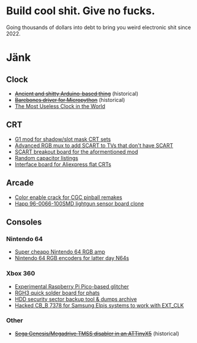 # Build cool shit. Give no fucks.

Going thousands of dollars into debt to bring you weird electronic shit since 2022.

# Jänk

## Clock
- ~~[Ancient and shitty Arduino-based thing](https://github.com/wurthless-elektroniks/clock_v1)~~ (historical)
- ~~[Barebones driver for Micropython](https://github.com/wurthless-elektroniks/clockfart)~~ (historical)
- [The Most Useless Clock in the World](https://github.com/wurthless-elektroniks/clock)

## CRT
- [G1 mod for shadow/slot mask CRT sets](https://github.com/wurthless-elektroniks/g1crymax)
- [Advanced RGB mux to add SCART to TVs that don't have SCART](https://github.com/wurthless-elektroniks/tv-desecrator)
- [SCART breakout board for the aformentioned mod](https://github.com/wurthless-elektroniks/scart-breakout)
- [Random capacitor listings](https://github.com/wurthless-elektroniks/capkits4jesus)
- [Interface board for Aliexpress flat CRTs](https://github.com/wurthless-elektroniks/watch-out-man)

## Arcade
- [Color enable crack for CGC pinball remakes](https://github.com/wurthless-elektroniks/fuckcgc)
- [Happ 96-0066-100SMD lightgun sensor board clone](https://github.com/wurthless-elektroniks/happless)

## Consoles

### Nintendo 64
- [Super cheapo Nintendo 64 RGB amp](https://github.com/wurthless-elektroniks/n64-microamp)
- [Nintendo 64 RGB encoders for latter day N64s](https://github.com/wurthless-elektroniks/rugby64)

### Xbox 360
- [Experimental Raspberry Pi Pico-based glitcher](https://github.com/wurthless-elektroniks/pigli360)
- [RGH3 quick solder board for phats](https://github.com/wurthless-elektroniks/trifalcon)
- [HDD security sector backup tool & dumps archive](https://github.com/wurthless-elektroniks/secsec360)
- [Hacked CB_B 7378 for Samsung Elpis systems to work with EXT_CLK](https://github.com/wurthless-elektroniks/elpiss)

### Other
- ~~[Sega Genesis/Megadrive TMSS disabler in an ATTinyX5](https://github.com/wurthless-elektroniks/sega-tmss-killer-attiny85)~~ (historical)

